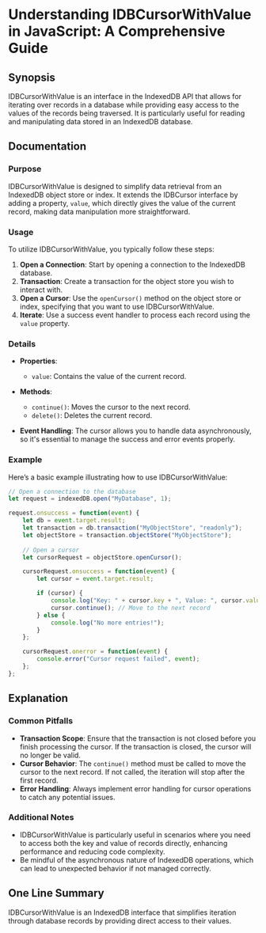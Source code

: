 <!--
Meta Description: # Understanding IDBCursorWithValue in JavaScript: A Comprehensive Guide ## Synopsis IDBCursorWithValue is an interface in the IndexedDB API that allow...
Meta Keywords: cursor, idbcursorwithvalue, value, record, transaction
-->

# Understanding IDBCursorWithValue in JavaScript: A Comprehensive Guide

## Synopsis
IDBCursorWithValue is an interface in the IndexedDB API that allows for iterating over records in a database while providing easy access to the values of the records being traversed. It is particularly useful for reading and manipulating data stored in an IndexedDB database.

## Documentation
### Purpose
IDBCursorWithValue is designed to simplify data retrieval from an IndexedDB object store or index. It extends the IDBCursor interface by adding a property, `value`, which directly gives the value of the current record, making data manipulation more straightforward.

### Usage
To utilize IDBCursorWithValue, you typically follow these steps:

1. **Open a Connection**: Start by opening a connection to the IndexedDB database.
2. **Transaction**: Create a transaction for the object store you wish to interact with.
3. **Open a Cursor**: Use the `openCursor()` method on the object store or index, specifying that you want to use IDBCursorWithValue.
4. **Iterate**: Use a success event handler to process each record using the `value` property.

### Details
- **Properties**:
  - `value`: Contains the value of the current record.
  
- **Methods**:
  - `continue()`: Moves the cursor to the next record.
  - `delete()`: Deletes the current record.

- **Event Handling**: The cursor allows you to handle data asynchronously, so it's essential to manage the success and error events properly.

### Example
Here’s a basic example illustrating how to use IDBCursorWithValue:

```javascript
// Open a connection to the database
let request = indexedDB.open("MyDatabase", 1);

request.onsuccess = function(event) {
    let db = event.target.result;
    let transaction = db.transaction("MyObjectStore", "readonly");
    let objectStore = transaction.objectStore("MyObjectStore");
    
    // Open a cursor
    let cursorRequest = objectStore.openCursor();

    cursorRequest.onsuccess = function(event) {
        let cursor = event.target.result;

        if (cursor) {
            console.log("Key: " + cursor.key + ", Value: ", cursor.value);
            cursor.continue(); // Move to the next record
        } else {
            console.log("No more entries!");
        }
    };

    cursorRequest.onerror = function(event) {
        console.error("Cursor request failed", event);
    };
};
```

## Explanation
### Common Pitfalls
- **Transaction Scope**: Ensure that the transaction is not closed before you finish processing the cursor. If the transaction is closed, the cursor will no longer be valid.
- **Cursor Behavior**: The `continue()` method must be called to move the cursor to the next record. If not called, the iteration will stop after the first record.
- **Error Handling**: Always implement error handling for cursor operations to catch any potential issues.

### Additional Notes
- IDBCursorWithValue is particularly useful in scenarios where you need to access both the key and value of records directly, enhancing performance and reducing code complexity.
- Be mindful of the asynchronous nature of IndexedDB operations, which can lead to unexpected behavior if not managed correctly.

## One Line Summary
IDBCursorWithValue is an IndexedDB interface that simplifies iteration through database records by providing direct access to their values.